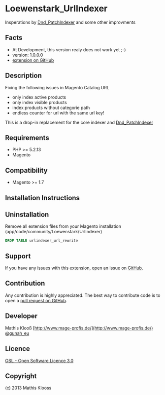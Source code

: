 Loewenstark_UrlIndexer
=====================
Insperations by [Dnd_PatchIndexer](http://www.dnd.fr/2012/09/magento-patch-how-to-optimize-re-index-processing-time-for-url-rewrite/) and some other improvments

Facts
-----
- At Development, this version realy does not work yet ;-)
- version: 1.0.0.0
- [extension on GitHub](https://github.com/mklooss/Loewenstark_UrlIndexer)

Description
-----------
Fixing the following issues in Magento Catalog URL
 * only index active products
 * only index visible products
 * index products without categorie path
 * endless counter for url with the same url key!

This is a drop-in replacement for the core indexer and [Dnd_PatchIndexer](http://www.dnd.fr/2012/09/magento-patch-how-to-optimize-re-index-processing-time-for-url-rewrite/)

Requirements
------------
- PHP >= 5.2.13
- Magento

Compatibility
-------------
- Magento >= 1.7

Installation Instructions
-------------------------

Uninstallation
--------------
Remove all extension files from your Magento installation (app/code/community/Loewenstark/UrlIndexer)
```sql
DROP TABLE urlindexer_url_rewrite
```

Support
-------
If you have any issues with this extension, open an issue on [GitHub](https://github.com/mklooss/Loewenstark_UrlIndexer/issues).

Contribution
------------
Any contribution is highly appreciated. The best way to contribute code is to open a [pull request on GitHub](https://help.github.com/articles/using-pull-requests).

Developer
---------
Mathis Klooß
[http://www.mage-profis.de/](http://www.mage-profis.de/)
[@gunah_eu](https://twitter.com/gunah_eu)

Licence
-------
[OSL - Open Software Licence 3.0](http://opensource.org/licenses/osl-3.0.php)

Copyright
---------
(c) 2013 Mathis Klooss
